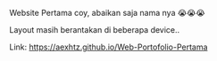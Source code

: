 Website Pertama coy, abaikan saja nama nya 😭😭😭

Layout masih berantakan di beberapa device..

Link: https://aexhtz.github.io/Web-Portofolio-Pertama
